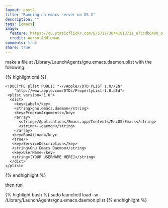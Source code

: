 ```yaml
---
layout: post2
title: "Running an emacs server on OS X"
description: ""
tags: [emacs]
image:
  feature: https://c8.staticflickr.com/6/5717/30441913711_e73cdb6400_o.jpg
  credit: Aaron Addleman
comments: true
share: true
---
```

make a file at /Library/LaunchAgents/gnu.emacs.daemon.plist with the following:

{% highlight xml %}
 <?xml version="1.0" encoding="UTF-8"?>
    <!DOCTYPE plist PUBLIC "-//Apple//DTD PLIST 1.0//EN" 
        "http://www.apple.com/DTDs/PropertyList-1.0.dtd"> 
     <plist version="1.0">
      <dict> 
        <key>Label</key>
        <string>gnu.emacs.daemon</string>
        <key>ProgramArguments</key>
        <array>
          <string>/Applications/Emacs.app/Contents/MacOS/Emacs</string>
          <string>--daemon</string>
        </array>
       <key>RunAtLoad</key>
       <true/>
       <key>ServiceDescription</key>
       <string>Gnu Emacs Daemon</string>
       <key>UserName</key>
       <string>[YOUR USERNAME HERE]</string>
      </dict>
    </plist>
{% endhighlight %}

then run

{% highlight bash %}
    sudo launchctl load -w /Library/LaunchAgents/gnu.emacs.daemon.plist
{% endhighlight %}
